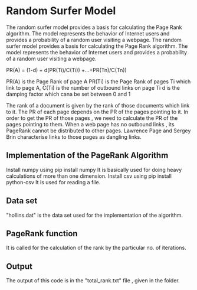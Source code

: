 # Random Surfer Model

 The random surfer model provides a basis for calculating the Page Rank algorithm. The model represents the behavior of Internet users and provides a probability of a random user visiting a webpage. The random surfer model provides a basis for calculating the Page Rank algorithm. The model represents the behavior of Internet users and provides a probability of a random user visiting a webpage.

PR(A) = (1-d) + d(PR(Ti)/C(Ti)) +...+PR(Tn)/C(Tn))

PR(A) is the Page Rank of page A
PR(Ti) is the Page Rank of pages Ti which link to page A,
C(Ti) is the number of outbound links on page Ti 
d is the damping factor which cana be set between 0 and 1 

The rank of a document is given by the rank of those  documents which link to it.
The PR of each page depends  on the PR of the pages pointing to it.
In order to get the PR of those pages , we need to calculate the PR of the pages pointing to them.
When a web page has no outbound links , its PageRank cannot be distributed to other pages.
Lawrence Page and Sergey Brin characterise links to those pages as dangling links.


## Implementation of the PageRank Algorithm 

Install numpy using pip install numpy 
   It is basically used for doing heavy calculations of more than one dimension.
Install csv using pip install python-csv 
   It is used for reading a file.

## Data set 

   "hollins.dat" is the data set used for the implementation of the algorithm.      


## PageRank function

  It is called for the calculation of the rank by the particular no. of iterations.  

## Output 
  
  The output of this code is in the "total_rank.txt" file , given in the folder.